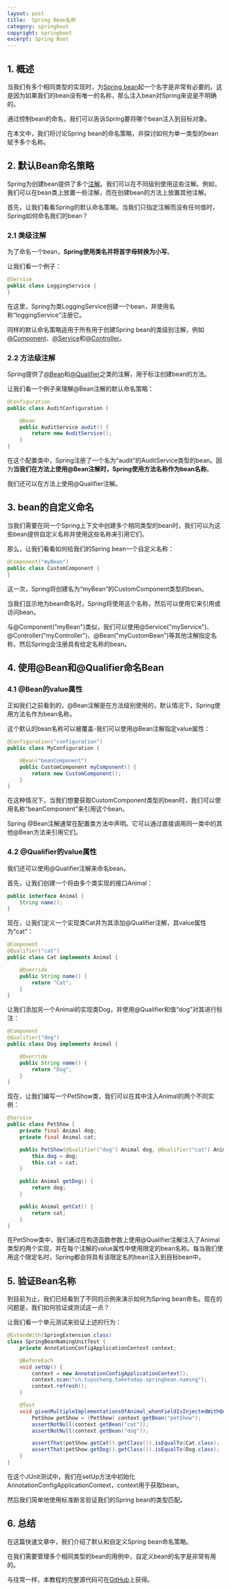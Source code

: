 ```yaml
---
layout: post
title:  Spring Bean名称
category: springboot
copyright: springboot
excerpt: Spring Boot
---
```


## 1. 概述

当我们有多个相同类型的实现时，为[Spring bean](https://www.baeldung.com/spring-bean)起一个名字是非常有必要的。这是因为如果我们的bean没有唯一的名称，那么注入bean对Spring来说是不明确的。

通过控制bean的命名，我们可以告诉Spring要将哪个bean注入到目标对象。

在本文中，我们将讨论Spring bean的命名策略，并探讨如何为单一类型的bean赋予多个名称。

## 2. 默认Bean命名策略

Spring为创建bean提供了多个[注解](https://www.baeldung.com/spring-bean-annotations)。我们可以在不同级别使用这些注解。例如，我们可以在bean类上放置一些注解，而在创建bean的方法上放置其他注解。

首先，让我们看看Spring的默认命名策略。当我们只指定注解而没有任何值时，Spring如何命名我们的bean？

### 2.1 类级注解

为了命名一个bean，**Spring使用类名并将首字母转换为小写**。

让我们看一个例子：

```java
@Service
public class LoggingService {
}
```

在这里，Spring为类LoggingService创建一个bean，并使用名称“loggingService”注册它。

同样的默认命名策略适用于所有用于创建Spring bean的类级别注解，例如[@Component](https://www.baeldung.com/spring-bean-annotations#component)、[@Service](https://www.baeldung.com/spring-bean-annotations#service)和[@Controller](https://www.baeldung.com/spring-bean-annotations#controller)。

### 2.2 方法级注解

Spring提供了[@Bean](https://www.baeldung.com/spring-bean-annotations)和[@Qualifier](https://www.baeldung.com/spring-qualifier-annotation)之类的注解，用于标注创建bean的方法。

让我们看一个例子来理解@Bean注解的默认命名策略：

```java
@Configuration
public class AuditConfiguration {

    @Bean
    public AuditService audit() {
        return new AuditService();
    }
}
```

在这个配置类中，Spring注册了一个名为“audit”的AuditService类型的bean。因为**当我们在方法上使用@Bean注解时，Spring使用方法名称作为bean名称**。

我们还可以在方法上使用@Qualifier注解。

## 3. bean的自定义命名

当我们需要在同一个Spring上下文中创建多个相同类型的bean时，我们可以为这些bean提供自定义名称并使用这些名称来引用它们。

那么，让我们看看如何给我们的Spring bean一个自定义名称：

```java
@Component("myBean")
public class CustomComponent {
}
```

这一次，Spring将创建名为“myBean”的CustomComponent类型的bean。

当我们显示地为bean命名时，Spring将使用这个名称，然后可以使用它来引用或访问bean。

与@Component("myBean")类似，我们可以使用@Service("myService")、@Controller("myController")、@Bean("myCustomBean")等其他注解指定名称，然后Spring会注册具有给定名称的bean。

## 4. 使用@Bean和@Qualifier命名Bean

### 4.1 @Bean的value属性

正如我们之前看到的，@Bean注解是在方法级别使用的，默认情况下，Spring使用方法名作为bean名称。

这个默认的bean名称可以被覆盖-我们可以使用@Bean注解指定value属性：

```java
@Configuration("configuration")
public class MyConfiguration {

    @Bean("beanComponent")
    public CustomComponent myComponent() {
        return new CustomComponent();
    }
}
```

在这种情况下，当我们想要获取CustomComponent类型的bean时，我们可以使用名称“beanComponent”来引用这个bean。

Spring @Bean注解通常在配置类方法中声明。它可以通过直接调用同一类中的其他@Bean方法来引用它们。

### 4.2 @Qualifier的value属性

我们还可以使用@Qualifier注解来命名bean。

首先，让我们创建一个将由多个类实现的接口Animal：

```java
public interface Animal {
    String name();
}
```

现在，让我们定义一个实现类Cat并为其添加@Qualifier注解，其value属性为“cat”：

```java
@Component
@Qualifier("cat")
public class Cat implements Animal {

    @Override
    public String name() {
        return "Cat";
    }
}
```

让我们添加另一个Animal的实现类Dog，并使用@Qualifier和值“dog”对其进行标注：

```java
@Component
@Qualifier("dog")
public class Dog implements Animal {

    @Override
    public String name() {
        return "Dog";
    }
}
```

现在，让我们编写一个PetShow类，我们可以在其中注入Animal的两个不同实例：

```java
@Service
public class PetShow {
    private final Animal dog;
    private final Animal cat;

    public PetShow(@Qualifier("dog") Animal dog, @Qualifier("cat") Animal cat) {
        this.dog = dog;
        this.cat = cat;
    }

    public Animal getDog() {
        return dog;
    }

    public Animal getCat() {
        return cat;
    }
}
```

在PetShow类中，我们通过在构造函数参数上使用@Qualifier注解注入了Animal类型的两个实现，并在每个注解的value属性中使用限定的bean名称。每当我们使用这个限定名时，Spring都会将具有该限定名的bean注入到目标bean中。

## 5. 验证Bean名称

到目前为止，我们已经看到了不同的示例来演示如何为Spring bean命名。现在的问题是，我们如何验证或测试这一点？

让我们看一个单元测试来验证上述的行为：

```java
@ExtendWith(SpringExtension.class)
class SpringBeanNamingUnitTest {
    private AnnotationConfigApplicationContext context;

    @BeforeEach
    void setUp() {
        context = new AnnotationConfigApplicationContext();
        context.scan("cn.tuyucheng.taketoday.springbean.naming");
        context.refresh();
    }

    @Test
    void givenMultipleImplementationsOfAnimal_whenFieldIsInjectedWithQualifiedName_thenTheSpecificBeanShouldGetInjected() {
        PetShow petShow = (PetShow) context.getBean("petShow");
        assertNotNull(context.getBean("cat"));
        assertNotNull(context.getBean("dog"));

        assertThat(petShow.getCat().getClass()).isEqualTo(Cat.class);
        assertThat(petShow.getDog().getClass()).isEqualTo(Dog.class);
    }
}
```

在这个JUnit测试中，我们在setUp方法中初始化AnnotationConfigApplicationContext，context用于获取bean。

然后我们简单地使用标准断言验证我们的Spring bean的类型匹配。

## 6. 总结

在这篇快速文章中，我们介绍了默认和自定义Spring bean命名策略。

在我们需要管理多个相同类型的bean的用例中，自定义bean的名字是非常有用的。

与往常一样，本教程的完整源代码可在[GitHub](https://github.com/tuyucheng7/taketoday-tutorial4j/tree/master/spring-boot-modules/spring-boot-annotations-2)上获得。